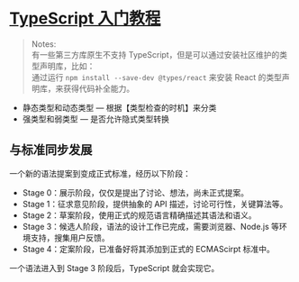 # [TypeScript 入门教程](http://ts.xcatliu.com/introduction/what-is-typescript.html)

>Notes:  
>有一些第三方库原生不支持 TypeScript，但是可以通过安装社区维护的类型声明库，比如：  
>通过运行 `npm install --save-dev @types/react` 来安装 React 的类型声明库，来获得代码补全能力。

- 静态类型和动态类型 — 根据【类型检查的时机】来分类
- 强类型和弱类型 — 是否允许隐式类型转换

## 与标准同步发展

一个新的语法提案到变成正式标准，经历以下阶段：

- Stage 0：展示阶段，仅仅是提出了讨论、想法，尚未正式提案。
- Stage 1：征求意见阶段，提供抽象的 API 描述，讨论可行性，关键算法等。
- Stage 2：草案阶段，使用正式的规范语言精确描述其语法和语义。
- Stage 3：候选人阶段，语法的设计工作已完成，需要浏览器、Node.js 等环境支持，搜集用户反馈。
- Stage 4：定案阶段，已准备好将其添加到正式的 ECMAScirpt 标准中。

一个语法进入到 Stage 3 阶段后，TypeScript 就会实现它。

